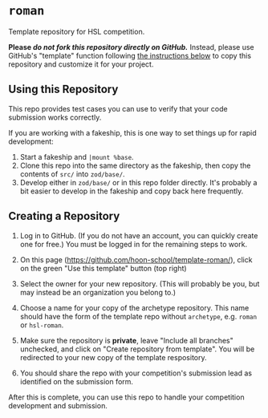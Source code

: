 # `roman`

Template repository for HSL competition.

**Please _do not fork this repository directly on GitHub._**  Instead, please use GitHub's "template" function following [the instructions below](#creating-a-repository) to copy this repository and customize it for your project.

## Using this Repository

This repo provides test cases you can use to verify that your code submission works correctly.

If you are working with a fakeship, this is one way to set things up for rapid development:

1. Start a fakeship and `|mount %base`.
2. Clone this repo into the same directory as the fakeship, then copy the contents of `src/` into `zod/base/`.
3. Develop either in `zod/base/` or in this repo folder directly.  It's probably a bit easier to develop in the fakeship and copy back here frequently.

## Creating a Repository

1.  Log in to GitHub.
    (If you do not have an account, you can quickly create one for free.)
    You must be logged in for the remaining steps to work.

2.  On this page (<https://github.com/hoon-school/template-roman/>),
    click on the green "Use this template" button (top right)

3.  Select the owner for your new repository.
    (This will probably be you, but may instead be an organization you belong to.)

4.  Choose a name for your copy of the archetype repository.
    This name should have the form of the template repo without `archetype`, e.g. `roman` or `hsl-roman`.

5.  Make sure the repository is **private**, leave "Include all branches" unchecked, and click
on "Create repository from template".
You will be redirected to your new copy of the template respository.

6.  You should share the repo with your competition's submission lead as identified on the submission form.

After this is complete, you can use this repo to handle your competition development and submission.
